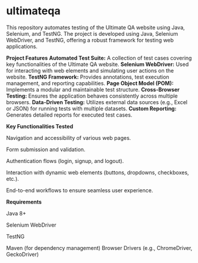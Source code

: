 # ultimateqa
This repository automates testing of the Ultimate QA website using Java, Selenium, and TestNG.
The project is developed using Java, Selenium WebDriver, and TestNG, offering a robust framework for testing web applications.


**Project Features**
**Automated Test Suite:** A collection of test cases covering key functionalities of the Ultimate QA website.
**Selenium WebDriver:** Used for interacting with web elements and simulating user actions on the website.
**TestNG Framework:** Provides annotations, test execution management, and reporting capabilities.
**Page Object Model (POM):** Implements a modular and maintainable test structure.
**Cross-Browser Testing:** Ensures the application behaves consistently across multiple browsers.
**Data-Driven Testing:** Utilizes external data sources (e.g., Excel or JSON) for running tests with multiple datasets.
**Custom Reporting:** Generates detailed reports for executed test cases.

**Key Functionalities Tested**

Navigation and accessibility of various web pages.

Form submission and validation.

Authentication flows (login, signup, and logout).

Interaction with dynamic web elements (buttons, dropdowns, checkboxes, etc.).

End-to-end workflows to ensure seamless user experience.


**Requirements**

Java 8+

Selenium WebDriver

TestNG

Maven (for dependency management)
Browser Drivers (e.g., ChromeDriver, GeckoDriver)
